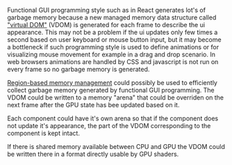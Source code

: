 Functional GUI programming style such as in React generates lot's of garbage memory because a new managed memory data structure called ["virtual DOM"](https://reactjs.org/docs/faq-internals.html) (VDOM) is generated for each frame to describe the ui appearance. This may not be a problem if the ui updates only few times a second based on user keyboard or mouse button input, but it may become a bottleneck if such programming style is used to define animations or for visualizing mouse movement for example in a drag and drop scenario. In web browsers animations are handled by CSS and javascript is not run on every frame so no garbage memory is generated.

[Region-based memory management](https://en.wikipedia.org/wiki/Region-based_memory_management) could possibly be used to efficiently collect garbage memory generated by functional GUI programming. The VDOM could be written to a memory "arena" that could be overriden on the next frame after the GPU state has bee updated based on it.

Each component could have it's own arena so that if the component does not update it's appearance, the part of the VDOM corresponding to the component is kept intact.

If there is shared memory available between CPU and GPU the VDOM could be written there in a format directly usable by GPU shaders.